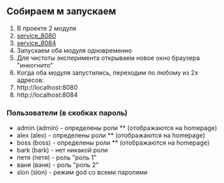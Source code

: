 
## Собираем м запускаем

1. В проекте 2 модуля
2. [service_8080](service_8080)
3. [service_8084](service_8084)
4. Запускаем оба модуля одновременно
5. Для чистоты эксперимента открываем новое окно браузера "инкогнито"
6. Когда оба модуля запустились, переходим по любому из 2х адресов:
7. http://localhost:8080
8. http://localhost:8084

### Пользователи (в скобках пароль)

* admin (admin) - определены роли ** (отображаются на homepage)
* alex (alex) - определены роли ** (отображаются на homepage)
* boss (boss) - определены роли ** (отображаются на homepage)
* bark (bark) - нет никакой роли
* петя (петя) - роль "роль 1"
* ваня (ваня) - роль "роль 2"
* slon (slon) - режим god со всеми паролями
 





